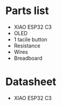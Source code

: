 # Parts list
- XIAO ESP32 C3
- OLED
- 1 tacile button
- Resistance
- Wires
- Breadboard

# Datasheet
- XIAO ESP32 C3
